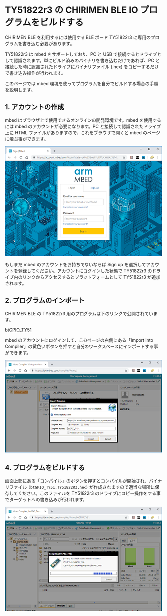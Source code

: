 # TY51822r3 の CHIRIMEN BLE IO プログラムをビルドする

CHIRIMEN BLE を利用するには使用する BLE ボード TY51822r3 に専用のプログラムを書き込む必要があります。

TY51822r3 は mbed をサポートしており、PC と USB で接続するとドライブとして認識されます。単にビルド済みのバイナリを書き込むだけであれば、PC と接続した時に認識されたドライブにバイナリファイル (.hex) をコピーするだけで書き込み操作が行われます。

このページでは mbed 環境を使ってプログラムを自分でビルドする場合の手順を説明します。

## 1. アカウントの作成

mbed はブラウザ上で使用できるオンラインの開発環境です。mbed を使用するには mbed のアカウントが必要になります。PC と接続して認識されたドライブ上に HTML ファイルがありますので、これをブラウザで開くと mbed のページに飛ぶ事ができます。

![mbedsignup](imgs/bridge/mbedsignup.png)

もしまだ mbed のアカウントをお持ちでないならば Sign up を選択してアカウントを登録してください。アカウントにログインした状態で TY51822r3 のドライブ内のリンクからアクセスするとプラットフォームとして TY51822r3 が追加されます。

## 2. プログラムのインポート

CHIRIMEN BLE の TY51822r3 用のプログラムは下のリンクで公開されています。

[btGPIO_TY51](https://os.mbed.com/users/nakamura_bs/code/btGPIO_TY51/)

mbed のアカウントにログインして、このページの右側にある「Import into Compiler」の黄色いボタンを押すと自分のワークスペースにインポートする事ができます。

![import](imgs/bridge/import.png)

## 4. プログラムをビルドする

画面上部にある「コンパイル」のボタンを押すとコンパイルが開始され、バイナリファイル ```(btGPIO_TY51.TY51822R3.hex)``` が作成されますので適当な場所に保存してください。このファイルを TY51822r3 のドライブにコピー操作をする事でターゲットへの書き込みが行われます。

![compile](imgs/bridge/compile.png)

